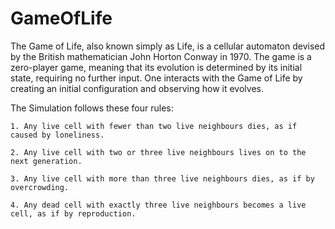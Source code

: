 GameOfLife
==========

The Game of Life, also known simply as Life, is a cellular automaton devised by the British mathematician John Horton Conway in 1970. The game is a zero-player game, meaning that its evolution is determined by its initial state, requiring no further input. One interacts with the Game of Life by creating an initial configuration and observing how it evolves.

The Simulation follows these four rules:

    1. Any live cell with fewer than two live neighbours dies, as if caused by loneliness.

    2. Any live cell with two or three live neighbours lives on to the next generation.

    3. Any live cell with more than three live neighbours dies, as if by overcrowding.

    4. Any dead cell with exactly three live neighbours becomes a live cell, as if by reproduction.
